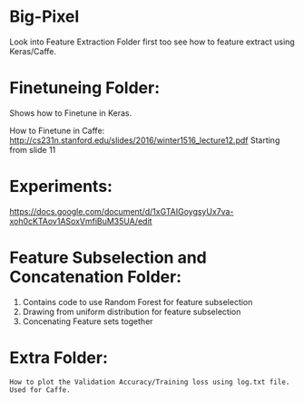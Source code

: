 # Big-Pixel

Look into Feature Extraction Folder first too see how to feature extract using Keras/Caffe.


# Finetuneing Folder:
Shows how to Finetune in Keras. 

How to Finetune in Caffe:
http://cs231n.stanford.edu/slides/2016/winter1516_lecture12.pdf 
Starting from slide 11

# Experiments:
https://docs.google.com/document/d/1xGTAIGoygsyUx7va-xoh0cKTAov1ASoxVmfiBuM35UA/edit

# Feature Subselection and Concatenation Folder:
   1) Contains code to use Random Forest for feature subselection
   2) Drawing from uniform distribution for feature subselection
   3) Concenating Feature sets together
    
# Extra Folder:
    How to plot the Validation Accuracy/Training loss using log.txt file. Used for Caffe.

    
 
